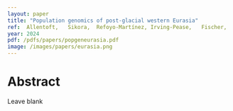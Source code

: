 ```yaml
---
layout: paper
title: "Population genomics of post-glacial western Eurasia"
ref:  Allentoft,   Sikora,  Refoyo-Martínez, Irving-Pease,   Fischer,   Barrie,  and Ingason et al. 2024. Nature.
year: 2024
pdf: /pdfs/papers/popgeneurasia.pdf
image: /images/papers/eurasia.png
---
```


# Abstract

Leave blank
